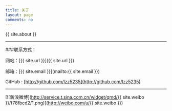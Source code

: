 ```yaml
---
title: 关于
layout: page
comments: no
---
```


{{ site.about }}

----

###联系方式：        

网站：[{{ site.url }}]({{ site.url }})

邮箱：[{{ site.email }}](mailto:{{ site.email }})

GitHub : [http://github.com/lzz5235](http://github.com/lzz5235)

----


[![新浪微博](http://service.t.sina.com.cn/widget/qmd/{{ site.weibo }}/f78fbcd2/1.png)](http://weibo.com/u/{{ site.weibo }})
